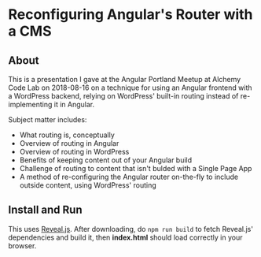 # Reconfiguring Angular's Router with a CMS

## About

This is a presentation I gave at the Angular Portland Meetup at Alchemy Code Lab on 2018-08-16 on a technique for using an Angular frontend with a WordPress backend, relying on WordPress' built-in routing instead of re-implementing it in Angular. 

Subject matter includes:

- What routing is, conceptually
- Overview of routing in Angular
- Overview of routing in WordPress
- Benefits of keeping content out of your Angular build
- Challenge of routing to content that isn't bulded with a Single Page App 
- A method of re-configuring the Angular router on-the-fly to include outside content, using WordPress' routing

## Install and Run

This uses [Reveal.js](). After downloading, do `npm run build` to fetch Reveal.js' dependencies and build it, then **index.html** should load correctly in your browser.

